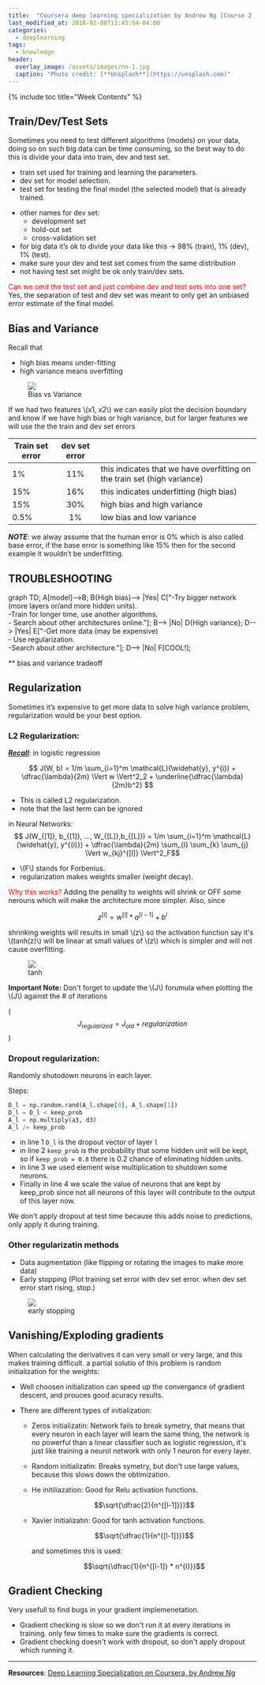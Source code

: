 ```yaml
---
title:  "Coursera deep learning specialization by Andrew Ng [Course 2 - Week 1]"
last_modified_at: 2018-02-08T11:45:04-04:00
categories: 
  - deeplearning
tags:
  - knowledge
header:
  overlay_image: /assets/images/nn-1.jpg
  caption: "Photo credit: [**Unsplash**](https://unsplash.com)"
---
```


<p></p>


{% include toc title="Week Contents" %}

## Train/Dev/Test Sets

Sometimes you need to test different algorithms (models) on your data, doing so on such big data can be time consuming, so the best way to do this is divide your data into train, dev and test set.
- train set used for training and learning the parameters.
- dev set for model selection.
- test set for testing the final model (the selected model) that is already trained.

* other names for dev set:
    * development set
    * hold-out set
    * cross-validation set
* for big data it’s ok to divide your data like this -> 98% (train), 1% (dev),  1% (test).
* make sure your dev and test set comes from the same distribution
* not having test set might be ok only train/dev sets.


<font color="red">Can we omit the test set and just combine dev and test sets into one set?</font>
Yes, the separation of test and dev set was meant to only get an unbiased error estimate of the final model.


## Bias and Variance

Recall that
- high bias means under-fitting
- high variance means overfitting


<figure>
	<a href="/assets/images/dl/bias-and-variance.png"><img src="/assets/images/dl/bias-and-variance.png"></a>
	<figcaption>Bias vs Variance</figcaption>
</figure>

If we had two features \\(x1, x2\\)  we can easily plot the decision boundary and know if we have high bias or high variance, but for larger features we will use the the train and dev set errors

| Train set error | dev set error |       |
| -------------   |:-------------:| :-----|
| 1%        | 11% | this indicates that we have overfitting on the train set (high variance) |
| 15%       | 16% | this indicates underfitting (high bias) |
| 15%       | 30% | high bias and high variance
| 0.5%      | 1%  | low bias and low variance |

__*NOTE*__:
we alway assume that the human error is 0% which is also called base error, if the base error is something like 15% then for the second example it wouldn’t be underfitting.

## TROUBLESHOOTING

<div class="mermaid">
graph TD;
	A[model]-->B;
    B{High bias}--> |Yes| C["-Try bigger network (more layers or/and more hidden units). <br/>-Train for longer time, use another algorithms.<br/>- Search about other architectures online."];
    B--> |No| D{High variance};
    D--> |Yes| E["-Get more data (may be expensive)<br/>- Use regularization.<br/>-Search about other architecture."];
    D--> |No| F[COOL!];
</div>

** bias and variance tradeoff

## Regularization 

Sometimes it’s expensive to get more data to solve high variance problem, regularization would be your best option.

### L2 Regularization:

**_<u>Recall</u>_**: in logistic regression 

$$ J(W, b) = 1/m \sum_{i=1}^m \mathcal{L}(\widehat{y}, y^{i}) + \dfrac{\lambda}{2m} \Vert w \Vert^2_2 + \underline{\dfrac{\lambda}{2m}b^2} $$

* This is called L2 regularization.
* note that the last term can be ignored

in Neural Networks:
$$ J(W_{[1]}, b_{[1]}, ..., W_{[L]},b_{[L]}) = 1/m \sum_{i=1}^m \mathcal{L}(\widehat{y}, y^{(i)}) + \dfrac{\lambda}{2m} \sum_{l} \sum_{k} \sum_{j} \Vert w_{kj}^{[l]} \Vert^2_F$$

* \\(F\\) stands for Forbenius.
* regularization makes weights smaller (weight decay).

<font color="red"> Why this works? </font>
Adding the penality to weights will shrink or OFF some nerouns which will make the architecture more simpler. Also, since 

$$z^{[l]} = w^{[l]}*a^{[l-1]} + b^{l}$$

shrinking weights will results in small \\(z\\) so the activation function say it's \\(tanh(z)\\) will be linear at small values of \\(z\\) which is simpler and will not cause overfitting.

<figure>
  <a href="/assets/images/dl/linear_tanh_regularization.png"><img src="/assets/images/dl/linear_tanh_regularization.png"></a>
  <figcaption>tanh</figcaption>
</figure>


**Important Note:**
Don't forget to update the \\(J\\) forumula when plotting the \\(J\\) against the # of iterations

($$J_{regularized} = J_{old} + regularization$$)

### Dropout regularization:
Randomly shutodown neurons in each layer.

Steps:

```python
D_l = np.random.rand(A_l.shape[0], A_l.shape[1])
D_l = D_l < keep_prob 
A_l = np.multiply(a3, d3)
A_l /= keep_prob
```

- in line 1 `D_l` is the dropout vector of layer `l`
- in line 2 `keep_prob` is the probability that some hidden unit will be kept, so if `keep_prob = 0.8`
there is 0.2 chance of eliminating hidden units.
- in line 3 we used element wise multiplication to shutdown some neurons.
- Finally in line 4 we scale the value of neurons that are kept by keep_prob since not all neurons of this layer will contribute to the output of this layer now.

We don't apply dropout at test time because this adds noise to predictions, only apply it during training.

### Other regularizatin methods
  * Data augmentation (like flipping or rotating the images to make more data)
  * Early stopping (Plot training set error with dev set error. when dev set error start rising, stop.)
  <figure>
  <a href="/assets/images/dl/early-stopping.png"><img src="/assets/images/dl/early-stopping.png"></a>
  <figcaption>early stopping</figcaption>
  </figure>



## Vanishing/Exploding gradients
When calculating the derivatives it can very small or very large, and this makes training difficult.
a partial solutio of this problem is random initialization for the weights:

* Well choosen initialization can speed up the convergance of gradient descent, and prouces good acuracy results.

* There are different types of initialization:
  * Zeros initializatin: Network fails to break symetry, that means that every neuron in each layer will learn the same thing, the network is no powerful than a linear classifier such as logistic regression, it's just like training a neurol network with only 1 neuron for every layer.

  * Random initializatin: Breaks symetry, but don't use large values, because this slows down the obtimization.
  * He initiliazation: Good for Relu activation functions. 

    $$\sqrt{\dfrac{2}{n^{[l-1]}}}$$
  * Xavier initializatin: Good for tanh activation functions.

    $$\sqrt{\dfrac{1}{n^{[l-1]}}}$$

    and sometimes this is used:

    $$\sqrt{\dfrac{1}{n^{[l-1]} * n^{l}}}$$


## Gradient Checking
Very usefull to find bugs in your gradient implemenetation.

* Gradient checking is slow so we don't run it at every iterations in training. only few times to make sure the gradients is correct.
* Gradient checking doesn't work with dropout, so don't apply dropout which running it.

---

<!-- Notes: -->
<!-- * todo -->

**Resources**: [Deep Learning
Specialization on Coursera, by Andrew Ng](https://www.coursera.org/specializations/deep-learning)
